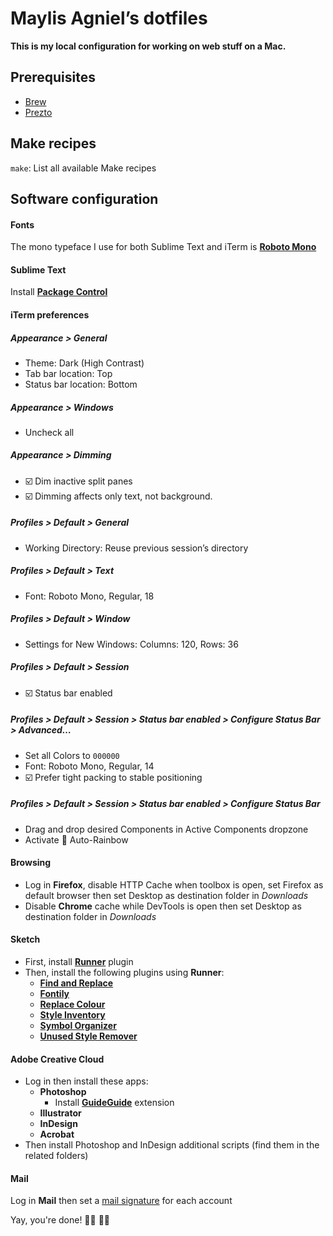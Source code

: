 # Maylis Agniel’s dotfiles
**This is my local configuration for working on web stuff on a Mac.**

## Prerequisites
- [Brew](https://brew.sh)
- [Prezto](https://github.com/sorin-ionescu/prezto)

## Make recipes
`make`: List all available Make recipes

## Software configuration

#### Fonts
The mono typeface I use for both Sublime Text and iTerm is [**Roboto Mono**](https://fonts.google.com/specimen/Roboto+Mono)

#### Sublime Text
Install [**Package Control**](https://packagecontrol.io/installation)

#### iTerm preferences
##### Appearance > General
- Theme: Dark (High Contrast)
- Tab bar location: Top
- Status bar location: Bottom

##### Appearance > Windows
- Uncheck all

##### Appearance > Dimming
- ☑️ Dim inactive split panes
- ☑️ Dimming affects only text, not background.

##### Profiles > Default > General
- Working Directory: Reuse previous session’s directory

##### Profiles > Default > Text
- Font: Roboto Mono, Regular, 18

##### Profiles > Default > Window
- Settings for New Windows: Columns: 120, Rows: 36

##### Profiles > Default > Session
- ☑️ Status bar enabled

##### Profiles > Default > Session > Status bar enabled > Configure Status Bar > Advanced…
- Set all Colors to `000000`
- Font: Roboto Mono, Regular, 14
- ☑️ Prefer tight packing to stable positioning

##### Profiles > Default > Session > Status bar enabled > Configure Status Bar
- Drag and drop desired Components in Active Components dropzone
- Activate 🌈 Auto-Rainbow

#### Browsing
* Log in **Firefox**, disable HTTP Cache when toolbox is open, set Firefox as default browser then set Desktop as destination folder in *Downloads*
* Disable **Chrome** cache while DevTools is open then set Desktop as destination folder in *Downloads*

#### Sketch
* First, install [**Runner**](https://sketchrunner.com) plugin
* Then, install the following plugins using **Runner**:
  * [**Find and Replace**](https://github.com/thierryc/Sketch-Find-And-Replace)
  * [**Fontily**](https://github.com/partyka1/Fontily)
  * [**Replace Colour**](https://github.com/lewishowles/sketch-replace-colour)
  * [**Style Inventory**](https://github.com/getflourish/Sketch-Style-Inventory)
  * [**Symbol Organizer**](https://github.com/sonburn/symbol-organizer)
  * [**Unused Style Remover**](https://github.com/sonburn/unused-style-remover)

#### Adobe Creative Cloud
* Log in then install these apps:
  * **Photoshop**
    * Install [**GuideGuide**](https://guideguide.me/documentation/) extension
  * **Illustrator**
  * **InDesign**
  * **Acrobat**
* Then install Photoshop and InDesign additional scripts (find them in the related folders)

#### Mail
Log in **Mail** then set a [mail signature](https://github.com/wearemd/wearemd_mail_signatures) for each account

Yay, you're done! 👏🏻 👏🏻
